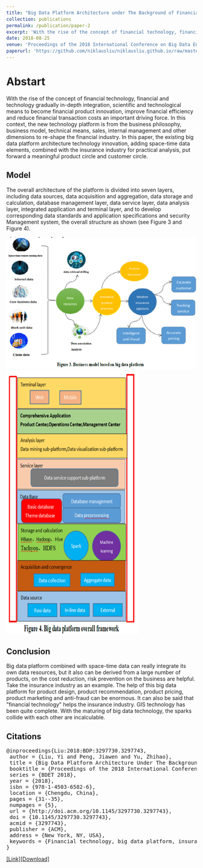 ```yaml
---
title: "Big Data Platform Architecture under The Background of Financial Technology"
collection: publications
permalink: /publication/paper-2
excerpt: 'With the rise of the concept of financial technology, financial and technology gradually in-depth integration, scientific and technological means to become financial product innovation, improve financial efficiency and reduce financial transaction costs an important driving force. In this context, the new technology platform is from the business philosophy, business model, technical means, sales, internal management and other dimensions to re-shape the financial industry. In this paper, the existing big data platform architecture technology innovation, adding space-time data elements, combined with the insurance industry for practical analysis, put forward a meaningful product circle and customer circle.'
date: 2018-08-25
venue: 'Proceedings of the 2018 International Conference on Big Data Engineering and Technology'
paperurl: 'https://github.com/niklausliu/niklausliu.github.io/raw/master/files/p31-Liu.pdf'
---
```

# Abstart
With the rise of the concept of financial technology, financial and technology gradually in-depth integration, scientific and technological means to become financial product innovation, improve financial efficiency and reduce financial transaction costs an important driving force. In this context, the new technology platform is from the business philosophy, business model, technical means, sales, internal management and other dimensions to re-shape the financial industry. In this paper, the existing big data platform architecture technology innovation, adding space-time data elements, combined with the insurance industry for practical analysis, put forward a meaningful product circle and customer circle.

## Model
The overall architecture of the platform is divided into seven layers, including data sources, data acquisition and aggregation, data storage and calculation, database management layer, data service layer, data analysis layer, integrated application and terminal layer, and to develop corresponding data standards and application specifications and security Management system, the overall structure as shown (see Figure 3 and Figure 4).

<img src="/images/paper-2-1.png" alt="Business model based on big data platform." title="Business model based on big data platform." width="700" height="350" />

<img src="/images/paper-2-2.png" alt="Big data platform overall framework." title="Big data platform overall framework." width="350" height="700" />

## Conclusion
Big data platform combined with space-time data can really integrate its own data resources, but it also can be derived from a large number of products, on the cost reduction, risk prevention on the business are helpful. Take the insurance industry as an example. The help of this big data platform for product design, product recommendation, product pricing, product marketing and anti-fraud can be enormous. It can also be said that "financial technology" helps the insurance industry. GIS technology has been quite complete. With the maturing of big data technology, the sparks collide with each other are incalculable.


## Citations
<pre>
@inproceedings{Liu:2018:BDP:3297730.3297743,
 author = {Liu, Yi and Peng, Jiawen and Yu, Zhihao},
 title = {Big Data Platform Architecture Under The Background of Financial Technology: In The Insurance Industry As An Example},
 booktitle = {Proceedings of the 2018 International Conference on Big Data Engineering and Technology},
 series = {BDET 2018},
 year = {2018},
 isbn = {978-1-4503-6582-6},
 location = {Chengdu, China},
 pages = {31--35},
 numpages = {5},
 url = {http://doi.acm.org/10.1145/3297730.3297743},
 doi = {10.1145/3297730.3297743},
 acmid = {3297743},
 publisher = {ACM},
 address = {New York, NY, USA},
 keywords = {Financial technology, big data platform, insurance industry, platform architecture, time and space data},
} 
</pre>


[[Link]](https://dl.acm.org/citation.cfm?id=3297743)[[Download]](https://dl.acm.org/citation.cfm?id=3297743)

